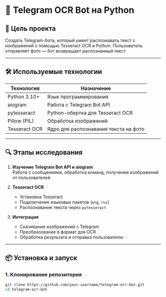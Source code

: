 # 🤖 Telegram OCR Bot на Python

## 📌 Цель проекта

Создать Telegram-бота, который умеет распознавать текст с изображений с помощью Tesseract OCR и Python. Пользователь отправляет фото — бот возвращает распознанный текст.

---

## 🛠 Используемые технологии

| Технология     | Назначение                             |
|----------------|----------------------------------------|
| Python 3.10+   | Язык программирования                  |
| aiogram        | Работа с Telegram Bot API              |
| pytesseract    | Python-обертка для Tesseract OCR       |
| Pillow (PIL)   | Обработка изображений                  |
| Tesseract OCR  | Ядро для распознавания текста на фото  |

---

## 🔍 Этапы исследования

1. **Изучение Telegram Bot API и aiogram**  
   Работа с сообщениями, обработка команд, получение изображений от пользователей.

2. **Tesseract OCR**
   - Установка Tesseract
   - Подключение языковых пакетов (`eng`, `rus`)
   - Распознавание текста через `pytesseract`

3. **Интеграция**
   - Скачивание изображений с Telegram
   - Преобразование в формат для OCR
   - Обработка результата и отправка пользователю

---

## 📦 Установка и запуск

### 1. Клонирование репозитория

```bash
git clone https://github.com/your-username/telegram-ocr-bot.git
cd telegram-ocr-bot

